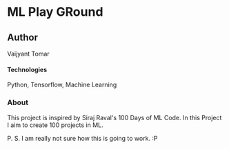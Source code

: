 # ML Play GRound

## Author
Vaijyant Tomar

#### Technologies
Python, Tensorflow, Machine Learning

### About
This project is inspired by Siraj Raval's 100 Days of ML Code. In this Project I aim to create 100 projects in ML.

P. S. I am really not sure how this is going to work. :P
